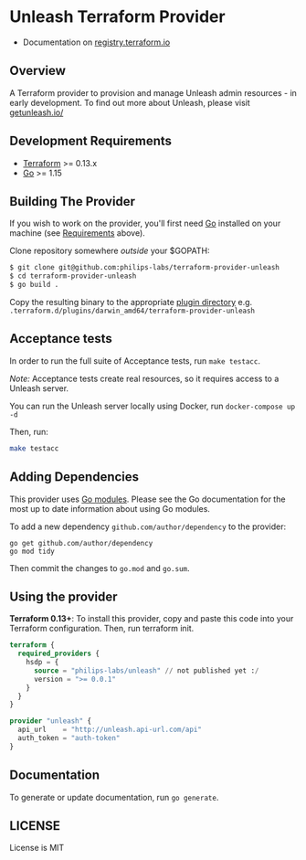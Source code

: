# Unleash Terraform Provider

- Documentation on [registry.terraform.io](https://registry.terraform.io/providers/philips-labs/unleash/latest/docs)

## Overview

A Terraform provider to provision and manage Unleash admin resources - in early development.
To find out more about Unleash, please visit [getunleash.io/](https://www.getunleash.io/)

## Development Requirements

-	[Terraform](https://www.terraform.io/downloads.html) >= 0.13.x
-	[Go](https://golang.org/doc/install) >= 1.15

## Building The Provider

If you wish to work on the provider, you'll first need [Go](http://www.golang.org) installed on your machine (see [Requirements](#requirements) above).

Clone repository somewhere *outside* your $GOPATH:

```sh
$ git clone git@github.com:philips-labs/terraform-provider-unleash
$ cd terraform-provider-unleash
$ go build .
```

Copy the resulting binary to the appropriate [plugin directory](https://www.terraform.io/docs/configuration/providers.html#third-party-plugins) e.g. `.terraform.d/plugins/darwin_amd64/terraform-provider-unleash`

## Acceptance tests

In order to run the full suite of Acceptance tests, run `make testacc`.

*Note:* Acceptance tests create real resources, so it requires access to a Unleash server.

You can run the Unleash server locally using Docker, run `docker-compose up -d`

Then, run:

```sh
make testacc
```

## Adding Dependencies

This provider uses [Go modules](https://github.com/golang/go/wiki/Modules).
Please see the Go documentation for the most up to date information about using Go modules.

To add a new dependency `github.com/author/dependency` to the provider:

```
go get github.com/author/dependency
go mod tidy
```

Then commit the changes to `go.mod` and `go.sum`.

## Using the provider

**Terraform 0.13+**: To install this provider, copy and paste this code into your Terraform configuration. Then, run terraform init.

```terraform
terraform {
  required_providers {
    hsdp = {
      source = "philips-labs/unleash" // not published yet :/
      version = ">= 0.0.1"
    }
  }
}

provider "unleash" {
  api_url    = "http://unleash.api-url.com/api"
  auth_token = "auth-token"
}
```

## Documentation

To generate or update documentation, run `go generate`.

## LICENSE

License is MIT

